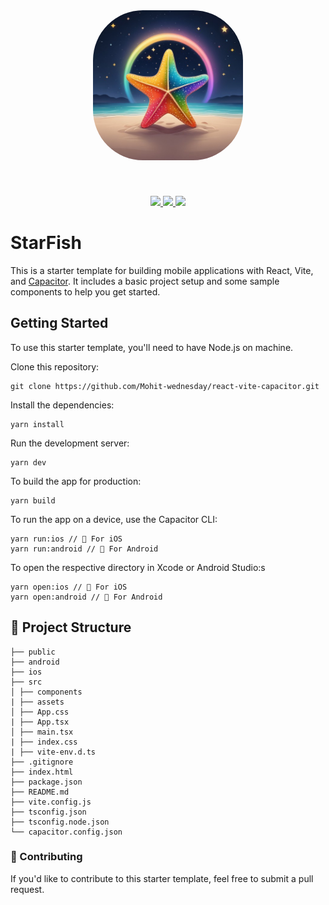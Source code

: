 <br/>
<div align="center"><h1><img style="border-radius: 5rem; width: 15rem; height: 15rem;" src="./src/assets/logo.png" alt="Logo" /></h1></div>
<br/>
<p align="center">
  <a href="https://github.com/Chandima-Prabhath/StarFish">
  <img src="https://img.shields.io/maintenance/yes/2025?style=flat-square" />
  </a>
  <a href="https://github.com/Chandima-Prabhath/StarFish/actions/workflows/android-release.yml">
<img src="https://img.shields.io/github/actions/workflow/status/Chandima-Prabhath/StarFish/android-release.yml?branch=main&style=flat-square&label=Android%20Release" />
  </a>
  <a href="https://github.com/Chandima-Prabhath/StarFish">
  <img src="https://img.shields.io/github/license/Chandima-Prabhath/StarFish?style=flat-square" />
  </a>
</p>

# StarFish

This is a starter template for building mobile applications with React, Vite, and [Capacitor](https://capacitorjs.com). It includes a basic project setup and some sample components to help you get started.

## Getting Started

To use this starter template, you'll need to have Node.js on machine.

Clone this repository:

```
git clone https://github.com/Mohit-wednesday/react-vite-capacitor.git

```

Install the dependencies:

```
yarn install
```

Run the development server:

```
yarn dev
```

To build the app for production:

```
yarn build
```

To run the app on a device, use the Capacitor CLI:

```
yarn run:ios // 🍎 For iOS
yarn run:android // 🤖 For Android

```

To open the respective directory in Xcode or Android Studio:s

```
yarn open:ios // 🍎 For iOS
yarn open:android // 🤖 For Android
```

## 📁 Project Structure

```
├── public
├── android
├── ios
├── src
│ ├── components
| ├── assets
│ ├── App.css
| ├── App.tsx
│ ├── main.tsx
| ├── index.css
| ├── vite-env.d.ts
├── .gitignore
├── index.html
├── package.json
├── README.md
├── vite.config.js
├── tsconfig.json
├── tsconfig.node.json
└── capacitor.config.json
```

### 👥 Contributing

If you'd like to contribute to this starter template, feel free to submit a pull request.
